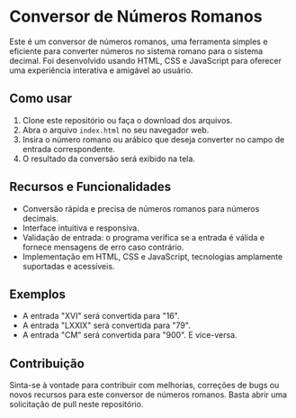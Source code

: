 # Conversor de Números Romanos

Este é um conversor de números romanos, uma ferramenta simples e eficiente para converter números no sistema romano para o sistema decimal. Foi desenvolvido usando HTML, CSS e JavaScript para oferecer uma experiência interativa e amigável ao usuário.

## Como usar

1. Clone este repositório ou faça o download dos arquivos.
2. Abra o arquivo `index.html` no seu navegador web.
3. Insira o número romano ou arábico que deseja converter no campo de entrada correspondente.
4. O resultado da conversão será exibido na tela.

## Recursos e Funcionalidades

- Conversão rápida e precisa de números romanos para números decimais.
- Interface intuitiva e responsiva.
- Validação de entrada: o programa verifica se a entrada é válida e fornece mensagens de erro caso contrário.
- Implementação em HTML, CSS e JavaScript, tecnologias amplamente suportadas e acessíveis.

## Exemplos

- A entrada "XVI" será convertida para "16".
- A entrada "LXXIX" será convertida para "79".
- A entrada "CM" será convertida para "900".
E vice-versa.

## Contribuição

Sinta-se à vontade para contribuir com melhorias, correções de bugs ou novos recursos para este conversor de números romanos. Basta abrir uma solicitação de pull neste repositório.
